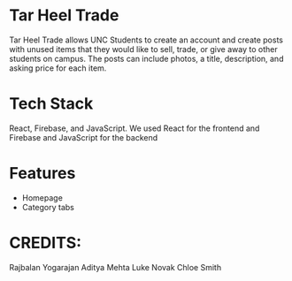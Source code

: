 # Tar Heel Trade
Tar Heel Trade allows UNC Students to create an account and create posts with unused items that they would like to sell, trade, or give away to other students on campus. The posts can include photos, a title, description, and asking price for each item. 

# Tech Stack
React, Firebase, and JavaScript. We used React for the frontend and Firebase and JavaScript for the backend

# Features
- Homepage
- Category tabs

# CREDITS:
Rajbalan Yogarajan 
Aditya Mehta 
Luke Novak 
Chloe Smith 






